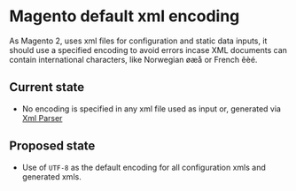 # Magento default xml encoding

As Magento 2, uses xml files for configuration and static data inputs, 
it should use a specified encoding to avoid errors incase XML documents can contain international characters,
 like Norwegian øæå or French êèé.

## Current state

- No encoding is specified in any xml file used as input or,
 generated via [Xml Parser](https://github.com/magento/magento2/blob/2.3-develop/lib/internal/Magento/Framework/Xml/Generator.php)

## Proposed state

- Use of `UTF-8` as the default encoding for all configuration xmls and generated xmls.

 

